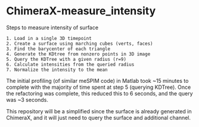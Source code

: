 # ChimeraX-measure_intensity

Steps to measure intensity of surface

    1. Load in a single 3D timepoint
    2. Create a surface using marching cubes (verts, faces)
    3. Find the barycenter of each triangle
    4. Generate the KDtree from nonzero points in 3D image
    5. Query the KDTree with a given radius (r=9)
    6. Calculate intensities from the queried radius
    7. Normalize the intensity to the mean

The initial profiling (of similar meSPIM code) in Matlab took ~15 minutes to complete with the majority of time spent at step 5 (querying KDTree).
Once the refactoring was complete, this reduced this to 6 seconds, and the query was ~3 seconds.

This repository will be a simplified since the surface is already generated in ChimeraX, and it will just need to query the surface and additional channel.
